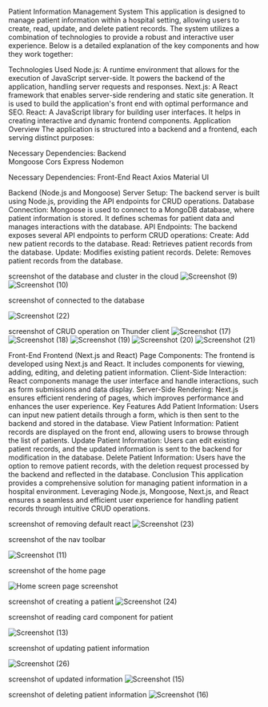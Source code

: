 Patient Information Management System
This application is designed to manage patient information within a hospital setting, allowing users to create, read, update, and delete patient records. The system utilizes a combination of technologies to provide a robust and interactive user experience. Below is a detailed explanation of the key components and how they work together:

Technologies Used
Node.js: A runtime environment that allows for the execution of JavaScript server-side. It powers the backend of the application, handling server requests and responses.
Next.js: A React framework that enables server-side rendering and static site generation. It is used to build the application's front end with optimal performance and SEO.
React: A JavaScript library for building user interfaces. It helps in creating interactive and dynamic frontend components.
Application Overview
The application is structured into a backend and a frontend, each serving distinct purposes:

Necessary Dependencies: Backend  
Mongoose
Cors
Express
Nodemon

Necessary Dependencies: Front-End
React
Axios
Material UI

Backend (Node.js and Mongoose)
Server Setup: The backend server is built using Node.js, providing the API endpoints for CRUD operations.
Database Connection: Mongoose is used to connect to a MongoDB database, where patient information is stored. It defines schemas for patient data and manages interactions with the database.
API Endpoints: The backend exposes several API endpoints to perform CRUD operations:
Create: Add new patient records to the database.
Read: Retrieves patient records from the database.
Update: Modifies existing patient records.
Delete: Removes patient records from the database.


screenshot of the database and cluster in the cloud
![Screenshot (9)](https://github.com/user-attachments/assets/fc8d6c78-bbd1-49ad-9ddf-1a1656611c1d)
![Screenshot (10)](https://github.com/user-attachments/assets/a9585ef9-4861-4b26-a0a2-db4f57092f78)

screenshot of connected to the database

![Screenshot (22)](https://github.com/user-attachments/assets/f07cf7fd-65ba-48dc-8536-f81cef2d4569)


screenshot of CRUD operation on Thunder client
![Screenshot (17)](https://github.com/user-attachments/assets/6e453cad-e6d3-4b6e-9ded-08871a193375)
![Screenshot (18)](https://github.com/user-attachments/assets/278ed869-3b8b-43db-83bd-90a45094bde4)
![Screenshot (19)](https://github.com/user-attachments/assets/f9d557af-8fa8-435e-98bd-5cf1f35f0a5d)
![Screenshot (20)](https://github.com/user-attachments/assets/f47a80dc-408b-4175-a9e9-cdd78c556a6a)
![Screenshot (21)](https://github.com/user-attachments/assets/3c4136d2-2245-430f-b7fa-d8ef7861fcc0)














Front-End
Frontend (Next.js and React)
Page Components: The frontend is developed using Next.js and React. It includes components for viewing, adding, editing, and deleting patient information.
Client-Side Interaction: React components manage the user interface and handle interactions, such as form submissions and data display.
Server-Side Rendering: Next.js ensures efficient rendering of pages, which improves performance and enhances the user experience.
Key Features
Add Patient Information: Users can input new patient details through a form, which is then sent to the backend and stored in the database.
View Patient Information: Patient records are displayed on the front end, allowing users to browse through the list of patients.
Update Patient Information: Users can edit existing patient records, and the updated information is sent to the backend for modification in the database.
Delete Patient Information: Users have the option to remove patient records, with the deletion request processed by the backend and reflected in the database.
Conclusion
This application provides a comprehensive solution for managing patient information in a hospital environment. Leveraging Node.js, Mongoose, Next.js, and React ensures a seamless and efficient user experience for handling patient records through intuitive CRUD operations.





screenshot of removing default react
![Screenshot (23)](https://github.com/user-attachments/assets/af56bf2b-7072-4d0f-b39f-d3ca21e1cf7a)




screenshot of the nav toolbar

![Screenshot (11)](https://github.com/user-attachments/assets/7f1699dd-78d4-402a-b129-3ed35e346db0)



screenshot of the home page 

![Home screen page screenshot](https://github.com/user-attachments/assets/93fda754-6a05-4a6f-b686-03460d6fec84)


screenshot of creating a patient
![Screenshot (24)](https://github.com/user-attachments/assets/5595260b-d8ec-4a33-8c48-91324484860c)

screenshot of reading card component for patient

![Screenshot (13)](https://github.com/user-attachments/assets/db634ba2-0479-4aec-b98c-9efa6ceb5706)


screenshot of updating patient information

![Screenshot (26)](https://github.com/user-attachments/assets/1ec4bb65-64c3-4bb6-bf8b-480d333d0b81)

screenshot of updated information
![Screenshot (15)](https://github.com/user-attachments/assets/2591674e-b3c5-4242-a80a-165b083047c2)



screenshot of deleting patient information
![Screenshot (16)](https://github.com/user-attachments/assets/2bbc0481-870f-4097-a7ff-790e8cf29ebf)

